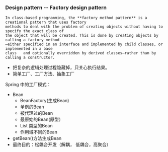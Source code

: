 ### Design pattern -- Factory design pattern
```
In class-based programming, the **factory method pattern** is a creational pattern that uses factory  
methods to deal with the problem of creating objects without having to specify the exact class of  
the object that will be created. This is done by creating objects by calling a factory method  
—either specified in an interface and implemented by child classes, or implemented in a base  
class   and optionally overridden by derived classes—rather than by calling a constructor.  
```  
+ 把复杂的逻辑处理过程隐藏掉，只关心执行结果。
+ 简单工厂、工厂方法、抽象工厂

Spring 中的工厂模式：
* Bean
	* BeanFactory(生成Bean)
	* 单例的Bean
	* 被代理过的Bean
	* 最原始的Bean(原型）
	* List 类型的Bean
	* 作用域不同的Bean
* getBean()方法生成Bean
* 最终目的：松耦合开发（解耦， 低耦合，高聚合）
